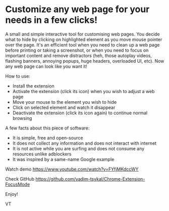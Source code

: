 # Customize any web page for your needs in a few clicks!

A small and simple interactive tool for customising web pages. You decide what to hide by clicking on highlighted element as you move mouse pointer over the page. It's an efficient tool when you need to clean up a web page before printing or taking a screenshot, or when you need to focus on important content and remove distractors (heh, those autoplay videos, flashing banners, annoying popups, huge headers, overloaded UI, etc). Now any web page can look like you want it! 

How to use:
- Install the extension
- Activate the extension (click its icon) when you wish to adjust a web page
- Move your mouse to the element you wish to hide
- Click on selected element and watch it disappear
- Deactivate the extension (click its icon again) to continue normal browsing

A few facts about this piece of software:
- It is simple, free and open-source
- It does not collect any information and does not interact with internet
- It is not active while you are surfing and does not consume any resources unlike adblockers
- It was inspired by a same-name Google example

Watch demo
https://www.youtube.com/watch?v=FYfjMKdccWY

Check GitHub
https://github.com/vadim-tsykal/Chrome-Extension-FocusMode

Enjoy!

VT

